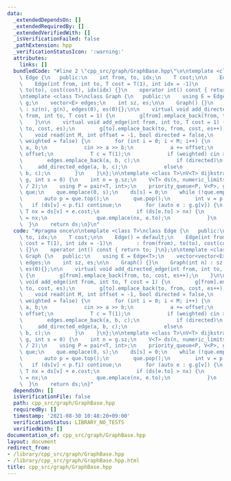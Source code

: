 ```yaml
---
data:
  _extendedDependsOn: []
  _extendedRequiredBy: []
  _extendedVerifiedWith: []
  _isVerificationFailed: false
  _pathExtension: hpp
  _verificationStatusIcon: ':warning:'
  attributes:
    links: []
  bundledCode: "#line 2 \"cpp_src/graph/GraphBase.hpp\"\n\ntemplate <class T>\nclass\
    \ Edge {\n   public:\n    int from, to, idx;\n    T cost;\n\n    Edge() = default;\n\
    \    Edge(int from, int to, T cost = T(1), int idx = -1)\n        : from(from),\
    \ to(to), cost(cost), idx(idx) {}\n    operator int() const { return to; }\n};\n\
    \ntemplate <class T>\nclass Graph {\n   public:\n    using E = Edge<T>;\n    vector<vector<E>>\
    \ g;\n    vector<E> edges;\n    int sz, es;\n\n    Graph() {}\n    Graph(int n)\
    \ : sz(n), g(n), edges(0), es(0){};\n\n    virtual void add_directed_edge(int\
    \ from, int to, T cost = 1) {\n        g[from].emplace_back(from, to, cost, es++);\n\
    \    }\n\n    virtual void add_edge(int from, int to, T cost = 1) {\n        g[from].emplace_back(from,\
    \ to, cost, es);\n        g[to].emplace_back(to, from, cost, es++);\n    }\n\n\
    \    void read(int M, int offset = -1, bool directed = false,\n              bool\
    \ weighted = false) {\n        for (int i = 0; i < M; i++) {\n            int\
    \ a, b;\n            cin >> a >> b;\n            a += offset;\n            b +=\
    \ offset;\n            T c = T(1);\n            if (weighted) cin >> c;\n    \
    \        edges.emplace_back(a, b, c);\n            if (directed)\n           \
    \     add_directed_edge(a, b, c);\n            else\n                add_edge(a,\
    \ b, c);\n        }\n    }\n};\n\ntemplate <class T>\nV<T> dijkstra(const Graph<T>&\
    \ g, int s = 0) {\n    int n = g.sz;\n    V<T> ds(n, numeric_limits<T>::max()\
    \ / 2);\n    using P = pair<T, int>;\n    priority_queue<P, V<P>, greater<P>>\
    \ que;\n    que.emplace(0, s);\n    ds[s] = 0;\n    while (!que.empty()) {\n \
    \       auto p = que.top();\n        que.pop();\n        int v = p.se;\n     \
    \   if (ds[v] < p.fi) continue;\n        for (auto e : g.g[v]) {\n           \
    \ T nx = ds[v] + e.cost;\n            if (ds[e.to] > nx) {\n                ds[e.to]\
    \ = nx;\n                que.emplace(nx, e.to);\n            }\n        }\n  \
    \  }\n    return ds;\n}\n"
  code: "#pragma once\n\ntemplate <class T>\nclass Edge {\n   public:\n    int from,\
    \ to, idx;\n    T cost;\n\n    Edge() = default;\n    Edge(int from, int to, T\
    \ cost = T(1), int idx = -1)\n        : from(from), to(to), cost(cost), idx(idx)\
    \ {}\n    operator int() const { return to; }\n};\n\ntemplate <class T>\nclass\
    \ Graph {\n   public:\n    using E = Edge<T>;\n    vector<vector<E>> g;\n    vector<E>\
    \ edges;\n    int sz, es;\n\n    Graph() {}\n    Graph(int n) : sz(n), g(n), edges(0),\
    \ es(0){};\n\n    virtual void add_directed_edge(int from, int to, T cost = 1)\
    \ {\n        g[from].emplace_back(from, to, cost, es++);\n    }\n\n    virtual\
    \ void add_edge(int from, int to, T cost = 1) {\n        g[from].emplace_back(from,\
    \ to, cost, es);\n        g[to].emplace_back(to, from, cost, es++);\n    }\n\n\
    \    void read(int M, int offset = -1, bool directed = false,\n              bool\
    \ weighted = false) {\n        for (int i = 0; i < M; i++) {\n            int\
    \ a, b;\n            cin >> a >> b;\n            a += offset;\n            b +=\
    \ offset;\n            T c = T(1);\n            if (weighted) cin >> c;\n    \
    \        edges.emplace_back(a, b, c);\n            if (directed)\n           \
    \     add_directed_edge(a, b, c);\n            else\n                add_edge(a,\
    \ b, c);\n        }\n    }\n};\n\ntemplate <class T>\nV<T> dijkstra(const Graph<T>&\
    \ g, int s = 0) {\n    int n = g.sz;\n    V<T> ds(n, numeric_limits<T>::max()\
    \ / 2);\n    using P = pair<T, int>;\n    priority_queue<P, V<P>, greater<P>>\
    \ que;\n    que.emplace(0, s);\n    ds[s] = 0;\n    while (!que.empty()) {\n \
    \       auto p = que.top();\n        que.pop();\n        int v = p.se;\n     \
    \   if (ds[v] < p.fi) continue;\n        for (auto e : g.g[v]) {\n           \
    \ T nx = ds[v] + e.cost;\n            if (ds[e.to] > nx) {\n                ds[e.to]\
    \ = nx;\n                que.emplace(nx, e.to);\n            }\n        }\n  \
    \  }\n    return ds;\n}"
  dependsOn: []
  isVerificationFile: false
  path: cpp_src/graph/GraphBase.hpp
  requiredBy: []
  timestamp: '2021-08-30 10:48:20+09:00'
  verificationStatus: LIBRARY_NO_TESTS
  verifiedWith: []
documentation_of: cpp_src/graph/GraphBase.hpp
layout: document
redirect_from:
- /library/cpp_src/graph/GraphBase.hpp
- /library/cpp_src/graph/GraphBase.hpp.html
title: cpp_src/graph/GraphBase.hpp
---
```

